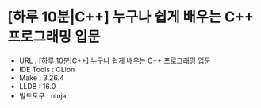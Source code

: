 # [하루 10분|C++] 누구나 쉽게 배우는 C++ 프로그래밍 입문
- URL : [[하루 10분|C++] 누구나 쉽게 배우는 C++ 프로그래밍 입문](https://www.inflearn.com/course/%ED%95%98%EB%A3%A8-10%EB%B6%84-%EC%94%A8%EC%81%A0%EC%81%A0/dashboard)
- IDE Tools : CLion
- Make : 3.26.4
- LLDB : 16.0
- 빌드도구 : ninja
